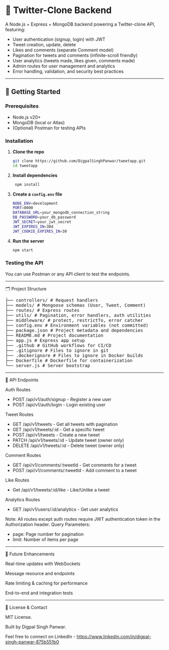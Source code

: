 # 🐍 Twitter-Clone Backend

A Node.js + Express + MongoDB backend powering a Twitter-clone API, featuring:

- User authentication (signup, login) with JWT
- Tweet creation, update, delete
- Likes and comments (separate Comment model)
- Pagination for tweets and comments (infinite-scroll friendly)
- User analytics (tweets made, likes given, comments made)
- Admin routes for user management and analytics
- Error handling, validation, and security best practices

---

## 🚀 Getting Started

### Prerequisites

- Node.js v20+
- MongoDB (local or Atlas)
- (Optional) Postman for testing APIs

### Installation

1. **Clone the repo**

   ```bash
   git clone https://github.com/DigpalSinghPanwar/tweetapp.git
   cd tweetapp
   ```

2. **Install dependencies**

   ```bash
    npm install
   ```

3. **Create a `config.env` file**

   ```bash
   NODE_ENV=development
   PORT=8000
   DATABASE_URL=your_mongodb_connection_string
   DB_PASSWORD=your_db_password
   JWT_SECRET=your_jwt_secret
   JWT_EXPIRES_IN=30d
   JWT_COOKIE_EXPIRES_IN=30
   ```

4. **Run the server**
   ```bash
   npm start
   ```

### Testing the API

You can use Postman or any API client to test the endpoints.

---

🗂️ Project Structure

<pre>
├── controllers/ # Request handlers
├── models/ # Mongoose schemas (User, Tweet, Comment)
├── routes/ # Express routes
├── utils/ # Pagination, error handlers, auth utilities
├── middleware/ # protect, restrictTo, error catcher
├── config.env # Environment variables (not committed)
├── package.json # Project metadata and dependencies
├── README.md # Project documentation
├── app.js # Express app setup
├── .github # GitHub workflows for CI/CD
├── .gitignore # Files to ignore in git
├── .dockerignore # Files to ignore in Docker builds
├── Dockerfile # Dockerfile for containerization
└── server.js # Server bootstrap
</pre>

---

📘 API Endpoints

Auth Routes

- POST /api/v1/auth/signup - Register a new user
- POST /api/v1/auth/login - Login existing user

Tweet Routes

- GET /api/v1/tweets - Get all tweets with pagination
- GET /api/v1/tweets/:id - Get a specific tweet
- POST /api/v1/tweets - Create a new tweet
- PATCH /api/v1/tweets/:id - Update tweet (owner only)
- DELETE /api/v1/tweets/:id - Delete tweet (owner only)

Comment Routes

- GET /api/v1/comments/:tweetId - Get comments for a tweet
- POST /api/v1/comments/:tweetId - Add comment to a tweet

Like Routes

- Get /api/v1/tweets/:id/like - Like/Unlike a tweet

Analytics Routes

- GET /api/v1/users/:id/analytics - Get user analytics

Note: All routes except auth routes require JWT authentication token in the Authorization header.
Query Parameters:

- page: Page number for pagination
- limit: Number of items per page

---

🔮 Future Enhancements

Real-time updates with WebSockets

Message resource and endpoints

Rate limiting & caching for performance

End-to-end and integration tests

---

📄 License & Contact

MIT License.

Built by Digpal Singh Panwar.

Feel free to connect on LinkedIn - https://www.linkedin.com/in/digpal-singh-panwar-875b551b0
